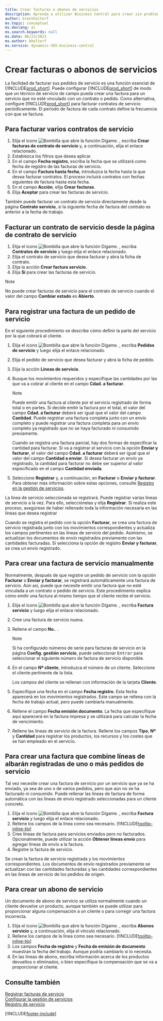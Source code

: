 ```yaml
---
title: Crear facturas o abonos de servicios
description: Aprenda a utilizar Business Central para crear sin problemas facturas de crédito y abonos para sus servicios.
author: brentholtorf
ms.topic: conceptual
ms.devlang: al
ms.search.keywords: null
ms.date: 06/23/2021
ms.author: bholtorf
ms.service: dynamics-365-business-central
---
```

# Crear facturas o abonos de servicios
La facilidad de facturar sus pedidos de servicio es una función esencial de [!INCLUDE[prod_short](includes/prod_short.md)]. Puede configurar [!INCLUDE[prod_short](includes/prod_short.md)] de modo que un técnico de servicio de campo pueda crear una factura para un servicio que no esté vinculado con un contrato o pedido. Como alternativa, configure [!INCLUDE[prod_short](includes/prod_short.md)] para facturar contratos de servicio periódicamente. El periodo de factura de cada contrato define la frecuencia con que se factura.

## Para facturar varios contratos de servicio

1. Elija el icono ![Bombilla que abre la función Dígame.](media/ui-search/search_small.png "Dígame qué desea hacer") , escriba **Crear facturas de contrato de servicio** y, a continuación, elija el enlace relacionado.  
2. Establezca los filtros que desea aplicar.  
3. En el campo **Fecha registro**, escriba la fecha que se utilizará como fecha de registro de las facturas de servicio.  
4. En el campo **Factura hasta fecha**, introduzca la fecha hasta la que desea facturar contratos. El proceso incluirá contratos con fechas siguientes de factura hasta esta fecha.  
5. En el campo **Acción**, elija **Crear facturas**.  
6. Elija **Aceptar** para crear las facturas de servicio.  
  
También puede facturar un contrato de servicio directamente desde la página **Contrato servicio**, si la siguiente fecha de factura del contrato es anterior a la fecha de trabajo.

## Facturar un contrato de servicio desde la página de contrato de servicio   
1. Elija el icono ![Bombilla que abre la función Dígame.](media/ui-search/search_small.png "Dígame qué desea hacer") , escriba **Contratos de servicio** y luego elija el enlace relacionado.  
2. Elija el contrato de servicio que desea facturar y abra la ficha de contrato.  
3. Elija la acción **Crear factura servicio**. 
4. Elija **Sí** para crear las facturas de servicio.  
  
  > [!NOTE]  
  > No puede crear facturas de servicio para el contrato de servicio cuando el valor del campo **Cambiar estado** es **Abierto**.  

## Para registrar una factura de un pedido de servicio  
En el siguiente procedimiento se describe cómo definir la parte del servicio por la que cobrará al cliente.  

1. Elija el icono ![Bombilla que abre la función Dígame.](media/ui-search/search_small.png "Dígame qué desea hacer") , escriba **Pedidos de servicio** y luego elija el enlace relacionado.  
2. Elija el pedido de servicio que desea facturar y abra la ficha de pedido.  
3. Elija la acción **Líneas de servicio**.  
4. Busque los movimientos requeridos y especifique las cantidades por las que va a cobrar al cliente en el campo **Cdad. a facturar**.  
  
   > [!NOTE]  
   > Puede emitir una factura al cliente por el servicio registrado de forma total o en partes. Si decide emitir la factura por el total, el valor del campo **Cdad. a facturar** deberá ser igual que el valor del campo **Cantidad**. Puede registrar una factura completa junto con un envío completo y puede registrar una factura completa para un envío completo ya registrado que no se haya facturado ni consumido previamente.  
   >  
   > Cuando se registra una factura parcial, hay dos formas de especificar la cantidad para facturar. Si va a registrar el servicio con la opción **Enviar y facturar**, el valor del campo **Cdad. a facturar** deberá ser igual que el valor del campo **Cantidad a enviar**. Si desea facturar un envío ya registrado, la cantidad para facturar no debe ser superior al valor especificado en el campo **Cantidad enviada**.  
  
5. Seleccione **Registrar** y, a continuación, en **Facturar** o **Enviar y facturar**. Para obtener más información sobre estas opciones, consulte [Registro en la gestión de servicios](service-service-posting.md).  
  
 La línea de servicio seleccionada se registrará. Puede registrar varias líneas de servicio a la vez. Para ello, selecciónelas y elija **Registrar**. Si realiza este proceso, asegúrese de haber rellenado toda la información necesaria en las líneas que desea registrar  
  
 Cuando se registra el pedido con la opción **Facturar**, se crea una factura de servicio registrada junto con los movimientos correspondientes y actualiza los campos pertinentes en las líneas de servicio del pedido. Asimismo, se actualizan los documentos de envío registrados previamente con las cantidades facturadas. Si selecciona la opción de registro **Enviar y facturar**, se crea un envío registrado.

## Para crear una factura de servicio manualmente  
Normalmente, después de que registre un pedido de servicio con la opción **Facturar** o **Enviar y facturar**, se registrará automáticamente una factura de servicio. Aún así, puede que necesite emitir una factura que no esté vinculada a un contrato o pedido de servicio. Este procedimiento explica cómo emitir una factura al mismo tiempo que el cliente recibe el servicio.  

1. Elija el icono ![Bombilla que abre la función Dígame.](media/ui-search/search_small.png "Dígame qué desea hacer") , escriba **Factura servicio** y luego elija el enlace relacionado.  
2. Cree una factura de servicio nueva.  
3. Rellene el campo **No.**. .  
  
    > [!NOTE]  
    >  Si ha configurado números de serie para facturas de servicio en la página **Config. gestión servicio**, puede seleccionar <kbd>Entrar</kbd> para seleccionar el siguiente número de factura de servicio disponible.  
  
4. En el campo **Nº cliente**, introduzca el número de un cliente. Seleccione el cliente pertinente de la lista.  
  
    Los campos del cliente se rellenan con información de la tarjeta **Cliente**.  
  
5. Especifique una fecha en el campo **Fecha registro**. Esta fecha aparecerá en los movimientos registrados. Este campo se rellena con la fecha de trabajo actual, pero puede cambiarla manualmente.  
6. Rellene el campo **Fecha emisión documento**. La fecha que especifique aquí aparecerá en la factura impresa y se utilizará para calcular la fecha de vencimiento.  
7. Rellene las líneas de servicio de la factura. Rellene los campos **Tipo**, **Nº** y **Cantidad** para registrar los productos, los recursos y los costes que se han empleado en el servicio. 

## Para crear una factura que combine líneas de albarán registradas de uno o más pedidos de servicio 
Tal vez necesite crear una factura de servicio por un servicio que ya se ha enviado, ya sea de uno o de varios pedidos, pero que aún no se ha facturado ni consumido. Puede rellenar las líneas de factura de forma automática con las líneas de envío registrado seleccionadas para un cliente concreto.  

1. Elija el icono ![Bombilla que abre la función Dígame.](media/ui-search/search_small.png "Dígame qué desea hacer") , escriba **Factura servicio** y luego elija el enlace relacionado.  
2. Rellene los campos de la línea como sea necesario. [!INCLUDE[tooltip-inline-tip](includes/tooltip-inline-tip_md.md)] 
3. Cree líneas de factura para servicios enviados pero no facturados. Opcionalmente, puede utilizar la acción **Obtener líneas envío** para agregar líneas de envío a la factura.  
4. Registre la factura de servicio.  
  
 Se crean la factura de servicio registrada y los movimientos correspondientes. Los documentos de envío registrados previamente se actualizan con las cantidades facturadas y las cantidades correspondientes en las líneas de servicio de los pedidos de origen.  

## Para crear un abono de servicio  
Un documento de abono de servicio se utiliza normalmente cuando un cliente devuelve un producto, aunque también se puede utilizar para proporcionar alguna compensación a un cliente o para corregir una factura incorrecta.  

1. Elija el icono ![Bombilla que abre la función Dígame.](media/ui-search/search_small.png "Dígame qué desea hacer") , escriba **Abonos servicio** y, a continuación, elija el vínculo relacionado.  
2. Rellene los campos de la línea como sea necesario. [!INCLUDE[tooltip-inline-tip](includes/tooltip-inline-tip_md.md)]
3. Los campos **Fecha de registro** y **Fecha de emisión de documento** muestran la fecha del trabajo. Aunque podría cambiarlo si lo necesita.    
4. En las líneas de abono, escriba información acerca de los productos devueltos o eliminados, o bien especifique la compensación que se va a proporcionar al cliente.  

## Consulte también
[Registrar facturas de servicio](service-how-to-post-service-orders.md)  
[Configurar la gestión de servicios](service-setup-service.md)  
[Registro de servicio](service-service-posting.md)  


[!INCLUDE[footer-include](includes/footer-banner.md)]